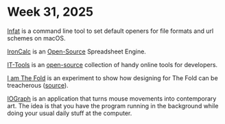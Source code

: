 # Week 31, 2025

[Infat](https://github.com/philocalyst/infat) is a command line tool to set default openers for file formats and url schemes on macOS.

[IronCalc](https://www.ironcalc.com) is an [Open-Source](https://github.com/ironcalc/IronCalc/) Spreadsheet Engine.

[IT-Tools](https://it-tools.tech) is an [open-source](https://github.com/CorentinTh/it-tools/) collection of handy online tools for developers.

[I am The Fold](https://iamthefold.com) is an experiment to show how designing for The Fold can be treacherous ([source](https://github.com/iest/i-am-the-fold)).

[IOGraph](https://iographica.com) is an application that turns mouse movements into contemporary art. The idea is that you have the program running in the background while doing your usual daily stuff at the computer. 